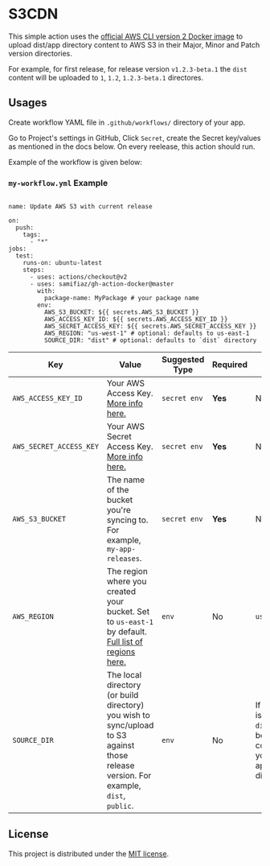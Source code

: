 # S3CDN

This simple action uses the [official AWS CLI version 2 Docker image](https://docs.aws.amazon.com/cli/latest/userguide/install-cliv2-docker.html) to upload dist/app directory content to AWS S3 in their Major, Minor and Patch version directories.

For example, for first release, for release version `v1.2.3-beta.1` the `dist` content will be uploaded to `1`, `1.2`, `1.2.3-beta.1` directores.

## Usages

Create workflow YAML file in `.github/workflows/` directory of your app.

Go to Project's settings in GitHub, Click `Secret`, create the Secret key/values as mentioned in the docs below. On every reelease, this action should run.

Example of the workflow is given below:

### `my-workflow.yml` Example

```

name: Update AWS S3 with current release

on:
  push:
    tags:
      - "*"
jobs:
  test:
    runs-on: ubuntu-latest
    steps:
      - uses: actions/checkout@v2
      - uses: samifiaz/gh-action-docker@master
        with:
          package-name: MyPackage # your package name
        env:
          AWS_S3_BUCKET: ${{ secrets.AWS_S3_BUCKET }}
          AWS_ACCESS_KEY_ID: ${{ secrets.AWS_ACCESS_KEY_ID }}
          AWS_SECRET_ACCESS_KEY: ${{ secrets.AWS_SECRET_ACCESS_KEY }}
          AWS_REGION: "us-west-1" # optional: defaults to us-east-1
          SOURCE_DIR: "dist" # optional: defaults to `dist` directory
```

| Key                     | Value                                                                                                                                                                                                                       | Suggested Type | Required | Default                                                                  |
| ----------------------- | --------------------------------------------------------------------------------------------------------------------------------------------------------------------------------------------------------------------------- | -------------- | -------- | ------------------------------------------------------------------------ |
| `AWS_ACCESS_KEY_ID`     | Your AWS Access Key. [More info here.](https://docs.aws.amazon.com/general/latest/gr/managing-aws-access-keys.html)                                                                                                         | `secret env`   | **Yes**  | N/A                                                                      |
| `AWS_SECRET_ACCESS_KEY` | Your AWS Secret Access Key. [More info here.](https://docs.aws.amazon.com/general/latest/gr/managing-aws-access-keys.html)                                                                                                  | `secret env`   | **Yes**  | N/A                                                                      |
| `AWS_S3_BUCKET`         | The name of the bucket you're syncing to. For example, `my-app-releases`.                                                                                                                                                   | `secret env`   | **Yes**  | N/A                                                                      |
| `AWS_REGION`            | The region where you created your bucket. Set to `us-east-1` by default. [Full list of regions here.](https://docs.aws.amazon.com/AWSEC2/latest/UserGuide/using-regions-availability-zones.html#concepts-available-regions) | `env`          | No       | `us-east-1`                                                              |
| `SOURCE_DIR`            | The local directory (or build directory) you wish to sync/upload to S3 against those release version. For example, `dist`, `public`.                                                                                        | `env`          | No       | If nothing is passed, `dist` will be considered your app/build directory |

## License

This project is distributed under the [MIT license](LICENSE.md).
